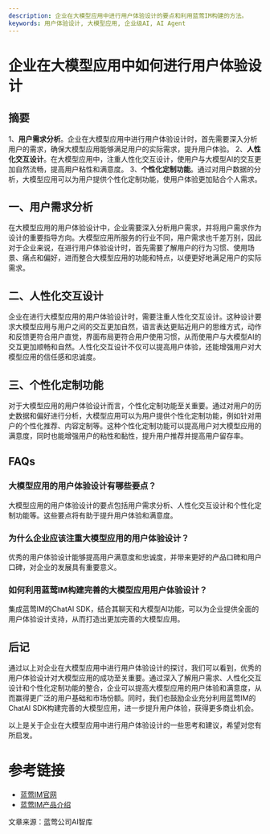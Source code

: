 ```yaml
---
description: 企业在大模型应用中进行用户体验设计的要点和利用蓝莺IM构建的方法。
keywords: 用户体验设计, 大模型应用, 企业级AI, AI Agent
---
```

# 企业在大模型应用中如何进行用户体验设计

## 摘要
1、**用户需求分析**。企业在大模型应用中进行用户体验设计时，首先需要深入分析用户的需求，确保大模型应用能够满足用户的实际需求，提升用户体验。
2、**人性化交互设计**。在大模型应用中，注重人性化交互设计，使用户与大模型AI的交互更加自然流畅，提高用户粘性和满意度。
3、**个性化定制功能**。通过对用户数据的分析，大模型应用可以为用户提供个性化定制功能，使用户体验更加贴合个人需求。

## 一、用户需求分析
在大模型应用的用户体验设计中，企业需要深入分析用户需求，并将用户需求作为设计的重要指导方向。大模型应用所服务的行业不同，用户需求也千差万别，因此对于企业来说，在进行用户体验设计时，首先需要了解用户的行为习惯、使用场景、痛点和偏好，进而整合大模型应用的功能和特点，以便更好地满足用户的实际需求。

## 二、人性化交互设计
企业在进行大模型应用的用户体验设计时，需要注重人性化交互设计。这种设计要求大模型应用与用户之间的交互更加自然，语言表达更贴近用户的思维方式，动作和反馈更符合用户直觉，界面布局更符合用户使用习惯，从而使用户与大模型AI的交互更加顺畅和自然。人性化交互设计不仅可以提高用户体验，还能增强用户对大模型应用的信任感和忠诚度。

## 三、个性化定制功能
对于大模型应用的用户体验设计而言，个性化定制功能至关重要。通过对用户的历史数据和偏好进行分析，大模型应用可以为用户提供个性化定制功能，例如针对用户的个性化推荐、内容定制等。这种个性化定制功能可以提高用户对大模型应用的满意度，同时也能增强用户的粘性和黏性，提升用户推荐并提高用户留存率。

## FAQs
### 大模型应用的用户体验设计有哪些要点？
大模型应用的用户体验设计的要点包括用户需求分析、人性化交互设计和个性化定制功能等。这些要点将有助于提升用户体验和满意度。

### 为什么企业应该注重大模型应用的用户体验设计？
优秀的用户体验设计能够提高用户满意度和忠诚度，并带来更好的产品口碑和用户口碑，对企业的发展具有重要意义。

### 如何利用蓝莺IM构建完善的大模型应用用户体验设计？
集成蓝莺IM的ChatAI SDK，结合其聊天和大模型AI功能，可以为企业提供全面的用户体验设计支持，从而打造出更加完善的大模型应用。

## 后记
通过以上对企业在大模型应用中进行用户体验设计的探讨，我们可以看到，优秀的用户体验设计对大模型应用的成功至关重要。通过深入了解用户需求、人性化交互设计和个性化定制功能的整合，企业可以提高大模型应用的用户体验和满意度，从而赢得更广泛的用户基础和市场份额。同时，我们也鼓励企业充分利用蓝莺IM的ChatAI SDK构建完善的大模型应用，进一步提升用户体验，获得更多商业机会。

以上是关于企业在大模型应用中进行用户体验设计的一些思考和建议，希望对您有所启发。

# 参考链接
- [蓝莺IM官网](https://www.lanyingim.com)
- [蓝莺IM产品介绍](https://www.lanyingim.com/products)

文章来源：蓝莺公司AI智库
